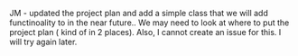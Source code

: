 JM - updated the project plan and add a simple class that we will add functinoality to in the near future.. We may need to look at where to put the project plan ( kind of in 2 places). Also, I cannot create an issue for this. I will try again later.
